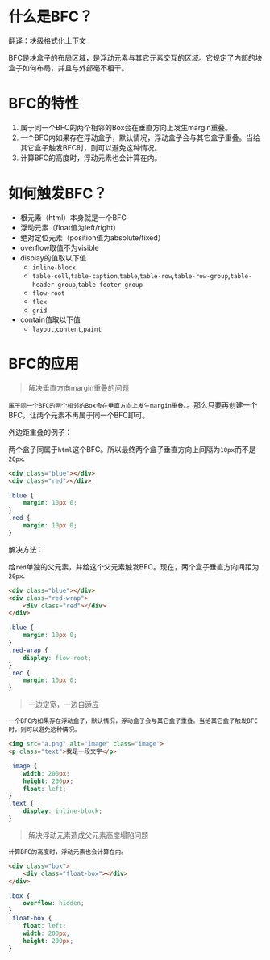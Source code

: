 # 什么是BFC？

翻译：块级格式化上下文

BFC是块盒子的布局区域，是浮动元素与其它元素交互的区域。它规定了内部的块盒子如何布局，并且与外部毫不相干。

# BFC的特性

1. 属于同一个BFC的两个相邻的Box会在垂直方向上发生margin重叠。
2. 一个BFC内如果存在浮动盒子，默认情况，浮动盒子会与其它盒子重叠。当给其它盒子触发BFC时，则可以避免这种情况。
3. 计算BFC的高度时，浮动元素也会计算在内。

# 如何触发BFC？

- 根元素（html）本身就是一个BFC
- 浮动元素（float值为left/right）
- 绝对定位元素（position值为absolute/fixed）
- overflow取值不为visible
- display的值取以下值
    - `inline-block`
    - `table-cell`,`table-caption`,`table`,`table-row`,`table-row-group`,`table-header-group`,`table-footer-group`
    - `flow-root`
    - `flex`
    - `grid`
- contain值取以下值
    - `layout`,`content`,`paint`

# BFC的应用

> 解决垂直方向margin重叠的问题

`属于同一个BFC的两个相邻的Box会在垂直方向上发生margin重叠。`。那么只要再创建一个BFC，让两个元素不再属于同一个BFC即可。

外边距重叠的例子：

两个盒子同属于`html`这个BFC。所以最终两个盒子垂直方向上间隔为`10px`而不是`20px`.

```html
<div class="blue"></div>
<div class="red"></div>
```

```css
.blue {
    margin: 10px 0;
}
.red {
    margin: 10px 0;
}
```

解决方法：

给`red`单独的父元素，并给这个父元素触发BFC。现在，两个盒子垂直方向间距为`20px`.

```html
<div class="blue"></div>
<div class="red-wrap">
    <div class="red"></div>
</div>
```

```css
.blue {
    margin: 10px 0;
}
.red-wrap {
    display: flow-root;
}
.rec {
    margin: 10px 0;
}
```

> 一边定宽，一边自适应

`一个BFC内如果存在浮动盒子，默认情况，浮动盒子会与其它盒子重叠。当给其它盒子触发BFC时，则可以避免这种情况。`

```html
<img src="a.png" alt="image" class="image">
<p class="text">我是一段文字</p>
```

```css
.image {
    width: 200px;
    height: 200px;
    float: left;
}
.text {
    display: inline-block;
}
```

> 解决浮动元素造成父元素高度塌陷问题

`计算BFC的高度时，浮动元素也会计算在内。`

```html
<div class="box">
    <div class="float-box"></div>
</div>
```

```css
.box {
    overflow: hidden;
}
.float-box {
    float: left;
    width: 200px;
    height: 200px;
}
```